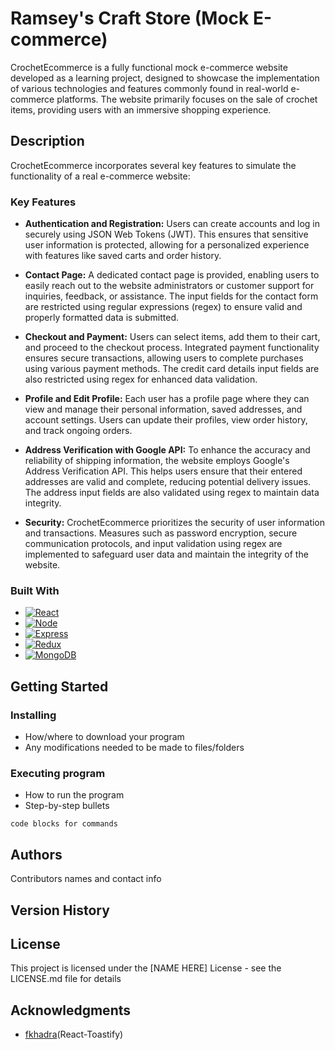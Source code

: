 # Ramsey's Craft Store (Mock E-commerce)

CrochetEcommerce is a fully functional mock e-commerce website developed as a learning project, designed to showcase the implementation of various technologies and features commonly found in real-world e-commerce platforms. The website primarily focuses on the sale of crochet items, providing users with an immersive shopping experience.

## Description

CrochetEcommerce incorporates several key features to simulate the functionality of a real e-commerce website:

### Key Features

* **Authentication and Registration:** Users can create accounts and log in securely using JSON Web Tokens (JWT). This ensures that sensitive user information is protected, allowing for a personalized experience with features like saved carts and order history.

* **Contact Page:** A dedicated contact page is provided, enabling users to easily reach out to the website administrators or customer support for inquiries, feedback, or assistance. The input fields for the contact form are restricted using regular expressions (regex) to ensure valid and properly formatted data is submitted.

* **Checkout and Payment:** Users can select items, add them to their cart, and proceed to the checkout process. Integrated payment functionality ensures secure transactions, allowing users to complete purchases using various payment methods. The credit card details input fields are also restricted using regex for enhanced data validation.

* **Profile and Edit Profile:** Each user has a profile page where they can view and manage their personal information, saved addresses, and account settings. Users can update their profiles, view order history, and track ongoing orders.

* **Address Verification with Google API:** To enhance the accuracy and reliability of shipping information, the website employs Google's Address Verification API. This helps users ensure that their entered addresses are valid and complete, reducing potential delivery issues. The address input fields are also validated using regex to maintain data integrity.

* **Security:** CrochetEcommerce prioritizes the security of user information and transactions. Measures such as password encryption, secure communication protocols, and input validation using regex are implemented to safeguard user data and maintain the integrity of the website.


### Built With

* [![React][React.js]][React-url]
* [![Node][Node.js]][Node-url]
* [![Express][Express]][Express-url]
* [![Redux][Redux]][Redux-url]
* [![MongoDB][MongoDB]][MongoDB-url]

## Getting Started


### Installing

* How/where to download your program
* Any modifications needed to be made to files/folders

### Executing program

* How to run the program
* Step-by-step bullets
```
code blocks for commands
```

## Authors

Contributors names and contact info

## Version History


## License

This project is licensed under the [NAME HERE] License - see the LICENSE.md file for details

## Acknowledgments
* [fkhadra](https://github.com/fkhadra/react-toastify)(React-Toastify)

[React.js]: https://img.shields.io/badge/React-20232A?style=for-the-badge&logo=react&logoColor=61DAFB
[React-url]: https://reactjs.org/
[Node.js]: https://img.shields.io/badge/Node.js-20232A?style=for-the-badge&logo=node.js
[Node-url]: https://nodejs.org/en
[Express]: https://img.shields.io/badge/Express.js-20232A?style=for-the-badge&logo=express
[Express-url]: https://expressjs.com/
[Redux]: https://img.shields.io/badge/Redux-8a8a8a?style=for-the-badge&logo=redux&logoColor=764abc
[Redux-url]: https://redux.js.org/
[MongoDB]: https://img.shields.io/badge/MongoDB-00684a?style=for-the-badge&logo=MongoDB
[MongoDB-url]: https://www.mongodb.com/

